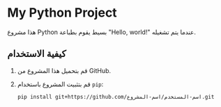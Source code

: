# My Python Project

هذا مشروع Python بسيط يقوم بطباعة "Hello, world!" عندما يتم تشغيله.

## كيفية الاستخدام

1. قم بتحميل هذا المشروع من GitHub.
2. قم بتثبيت المشروع باستخدام `pip`:

   ```bash
   pip install git+https://github.com/اسم-المستخدم/اسم-المشروع.git
